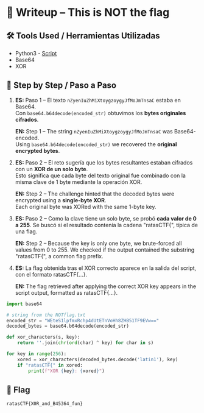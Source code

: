 # 📝 Writeup – This is NOT the flag


## 🛠️ Tools Used / Herramientas Utilizadas

- Python3 - [Script](script.py)
- Base64
- XOR


## 🔎 Step by Step / Paso a Paso

1. **ES:** Paso 1 – El texto `nZyenIuZhMiXtoygzoygyJfMoJmTnsaC` estaba en Base64.  
Con `base64.b64decode(encoded_str)` obtuvimos los **bytes originales cifrados**.    

   **EN:** Step 1 – The string `nZyenIuZhMiXtoygzoygyJfMoJmTnsaC` was Base64-encoded.  
Using `base64.b64decode(encoded_str)` we recovered the **original encrypted bytes**.

1. **ES:** Paso 2 – El reto sugería que los bytes resultantes estaban cifrados con un **XOR de un solo byte**.  
Esto significa que cada byte del texto original fue combinado con la misma clave de 1 byte mediante la operación XOR. 

   **EN:** Step 2 – The challenge hinted that the decoded bytes were encrypted using a **single-byte XOR**.  
Each original byte was XORed with the same 1-byte key.

1. **ES:** Paso 2 – Como la clave tiene un solo byte, se probó **cada valor de 0 a 255**. Se buscó si el resultado contenía la cadena "ratasCTF{", típica de una flag.

   **EN:** Step 2 – Because the key is only one byte, we brute-forced all values from 0 to 255. We checked if the output contained the substring "ratasCTF{", a common flag prefix.

2. **ES:** La flag obtenida tras el XOR correcto aparece en la salida del script, con el formato ratasCTF{...}.

    **EN:** The flag retrieved after applying the correct XOR key appears in the script output, formatted as ratasCTF{...}.

``` Python
import base64

# string from the NOTflag.txt
encoded_str = "WEteS1lpfmxRchp4dUtETnVoHh8ZHB51TF9EVw=="
decoded_bytes = base64.b64decode(encoded_str)

def xor_characters(s, key):
    return ''.join(chr(ord(char) ^ key) for char in s)

for key in range(256):
    xored = xor_characters(decoded_bytes.decode('latin1'), key)
    if "ratasCTF{" in xored:
        print(f"XOR {key}: {xored}")
```


## 🚩 Flag
`ratasCTF{X0R_and_B45364_fun}`  
